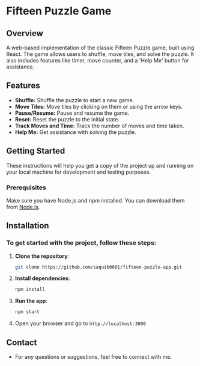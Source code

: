 # Fifteen Puzzle Game

## Overview

A web-based implementation of the classic Fifteen Puzzle game, built using React. The game allows users to shuffle, move tiles, and solve the puzzle. It also includes features like timer, move counter, and a 'Help Me' button for assistance.

## Features

- **Shuffle:** Shuffle the puzzle to start a new game.
- **Move Tiles:** Move tiles by clicking on them or using the arrow keys.
- **Pause/Resume:** Pause and resume the game.
- **Reset:** Reset the puzzle to the initial state.
- **Track Moves and Time:** Track the number of moves and time taken.
- **Help Me:** Get assistance with solving the puzzle.

## Getting Started

These instructions will help you get a copy of the project up and running on your local machine for development and testing purposes.

### Prerequisites

Make sure you have Node.js and npm installed. You can download them from [Node.js](https://nodejs.org/).


## Installation

### To get started with the project, follow these steps:

1. **Clone the repository**:
   ```bash
   git clone https://github.com/saquib0601/fifteen-puzzle-app.git

2. **Install dependencies**:
    ```bash
    npm install

3. **Run the app**:
    ```bash
    npm start

4. Open your browser and go to `http://localhost:3000`

## Contact
- For any questions or suggestions, feel free to connect with me.